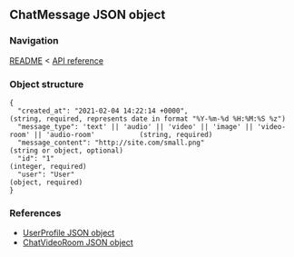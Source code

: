 ## ChatMessage JSON object

### Navigation
[README](../../README.md)
<
[API reference](../api_reference.md)

### Object structure
```
{
  "created_at": "2021-02-04 14:22:14 +0000",                                    (string, required, represents date in format "%Y-%m-%d %H:%M:%S %z")
  "message_type": 'text' || 'audio' || 'video' || 'image' || 'video-room' || 'audio-room'           (string, required)
  "message_content": "http://site.com/small.png"                                (string or object, optional)
  "id": "1"                                                                     (integer, required)
  "user": "User"                                                                (object, required)
}
```

### References
- [UserProfile JSON object](./user_profile.md)
- [ChatVideoRoom JSON object](./chat_video_room.md)
